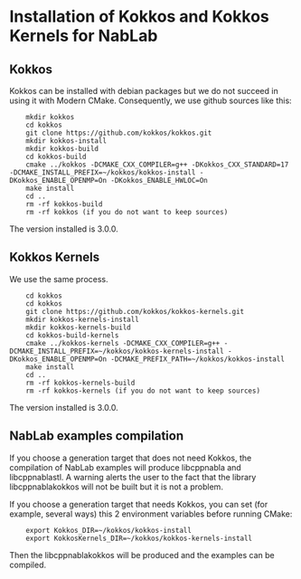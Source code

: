 # Installation of Kokkos and Kokkos Kernels for NabLab

## Kokkos

Kokkos can be installed with debian packages but we do not succeed in using it with Modern CMake.
Consequently, we use github sources like this:
```shellscript
	mkdir kokkos
	cd kokkos
	git clone https://github.com/kokkos/kokkos.git
	mkdir kokkos-install
	mkdir kokkos-build
	cd kokkos-build
	cmake ../kokkos -DCMAKE_CXX_COMPILER=g++ -DKokkos_CXX_STANDARD=17 -DCMAKE_INSTALL_PREFIX=~/kokkos/kokkos-install -DKokkos_ENABLE_OPENMP=On -DKokkos_ENABLE_HWLOC=On
	make install
	cd ..
	rm -rf kokkos-build
	rm -rf kokkos (if you do not want to keep sources)
```
The version installed is 3.0.0.

## Kokkos Kernels

We use the same process.
```shellscript
	cd kokkos
	cd kokkos
	git clone https://github.com/kokkos/kokkos-kernels.git
	mkdir kokkos-kernels-install
	mkdir kokkos-kernels-build
	cd kokkos-build-kernels
	cmake ../kokkos-kernels -DCMAKE_CXX_COMPILER=g++ -DCMAKE_INSTALL_PREFIX=~/kokkos/kokkos-kernels-install -DKokkos_ENABLE_OPENMP=On -DCMAKE_PREFIX_PATH=~/kokkos/kokkos-install
	make install
	cd ..
	rm -rf kokkos-kernels-build
	rm -rf kokkos-kernels (if you do not want to keep sources)
```
The version installed is 3.0.0.

## NabLab examples compilation

If you choose a generation target that does not need Kokkos, the compilation of NabLab examples will produce libcppnabla and libcppnablastl.
A warning alerts the user to the fact that the library libcppnablakokkos will not be built but it is not a problem.

If you choose a generation target that needs Kokkos, you can set (for example, several ways) this 2 environment variables before running CMake:
```
	export Kokkos_DIR=~/kokkos/kokkos-install
	export KokkosKernels_DIR=~/kokkos/kokkos-kernels-install
```
Then the libcppnablakokkos will be produced and the examples can be compiled.

 
